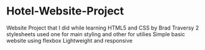 # Hotel-Website-Project
Website Project that I did while learning HTML5 and CSS by Brad Traversy 
2 stylesheets used one for main styling and other for utilies
Simple basic website using flexbox 
Lightweight and responsive 
